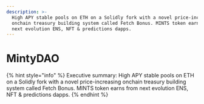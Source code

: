 ```yaml
---
description: >-
  High APY stable pools on ETH on a Solidly fork with a novel price-increasing
  onchain treasury building system called Fetch Bonus. MINTS token earns from
  next evolution ENS, NFT & predictions dapps.
---
```


# MintyDAO

{% hint style="info" %}
Executive summary: High APY stable pools on ETH on a Solidly fork with a novel price-increasing onchain treasury building system called Fetch Bonus. MINTS token earns from next evolution ENS, NFT & predictions dapps.
{% endhint %}
